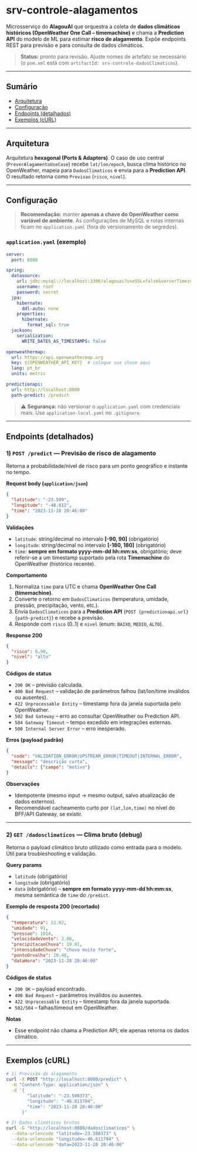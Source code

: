# srv-controle-alagamentos

Microsserviço do **AlagouAI** que orquestra a coleta de **dados climáticos históricos (OpenWeather One Call – timemachine)** e chama a **Prediction API** do modelo de ML para estimar **risco de alagamento**. Expõe endpoints REST para previsão e para consulta de dados climáticos.

> **Status:** pronto para revisão. Ajuste nomes de artefato se necessário (o `pom.xml` está com `artifactId: srv-controle-dadosClimaticos`).

---

## Sumário
- [Arquitetura](#arquitetura)
- [Configuração](#configuração)
- [Endpoints (detalhados)](#endpoints-detalhados)
- [Exemplos (cURL)](#exemplos-curl)

---

## Arquitetura
Arquitetura **hexagonal (Ports & Adapters)**. O caso de uso central (`PreverAlagamentoUseCase`) recebe `lat/lon/epoch`, busca clima histórico no OpenWeather, mapeia para `DadosClimaticos` e envia para a **Prediction API**. O resultado retorna como `Previsao` (`risco`, `nivel`).

---

## Configuração
> **Recomendação:** manter **apenas a chave do OpenWeather como variável de ambiente**. As configurações de MySQL e rotas internas ficam no `application.yaml` (fora do versionamento de segredos).


### `application.yaml` (exemplo)
```yaml
server:
  port: 8080

spring:
  datasource:
    url: jdbc:mysql://localhost:3306/alagouai?useSSL=false&serverTimezone=UTC
    username: root
    password: secret
  jpa:
    hibernate:
      ddl-auto: none  
    properties:
      hibernate:
        format_sql: true
  jackson:
    serialization:
      WRITE_DATES_AS_TIMESTAMPS: false

openweathermap:
  url: https://api.openweathermap.org
  key: ${OPENWEATHER_API_KEY}  # coloque sua chave aqui
  lang: pt_br
  units: metric

predictionapi:
  url: http://localhost:8000
  path-predict: /predict
```

> ⚠️ **Segurança:** não versionar o `application.yaml` com credenciais reais. Use `application-local.yaml` no `.gitignore`.

---

## Endpoints (detalhados)

### 1) `POST /predict` — Previsão de risco de alagamento
Retorna a probabilidade/nível de risco para um ponto geográfico e instante no tempo.

**Request body (`application/json`)**
```json
{
  "latitude": "-23.509",
  "longitude": "-46.612",
  "time": "2023-11-28 20:46:00"
}
```

**Validações**
- `latitude`: string/decimal no intervalo **[-90, 90]** (obrigatório)
- `longitude`: string/decimal no intervalo **[-180, 180]** (obrigatório)
- `time`: **sempre em formato yyyy-mm-dd hh:mm:ss**, obrigatório; deve referir-se a um timestamp suportado pela rota **Timemachine** do OpenWeather (histórico recente).

**Comportamento**
1. Normaliza `time` para UTC e chama **OpenWeather One Call (timemachine)**.
2. Converte o retorno em `DadosClimaticos` (temperatura, umidade, pressão, precipitação, vento, etc.).
3. Envia `DadosClimaticos` para a **Prediction API** (`POST {predictionapi.url}{path-predict}`) e recebe a previsão.
4. Responde com `risco` (0..1) e `nivel` (enum: `BAIXO`, `MEDIO`, `ALTO`).

**Response 200**
```json
{
  "risco": 0.90,
  "nivel": "alto"
}
```

**Códigos de status**
- `200 OK` – previsão calculada.
- `400 Bad Request` – validação de parâmetros falhou (lat/lon/time inválidos ou ausentes).
- `422 Unprocessable Entity` – timestamp fora da janela suportada pelo OpenWeather.
- `502 Bad Gateway` – erro ao consultar OpenWeather ou Prediction API.
- `504 Gateway Timeout` – tempo excedido em integrações externas.
- `500 Internal Server Error` – erro inesperado.

**Erros (payload padrão)**
```json
{
  "code": "VALIDATION_ERROR|UPSTREAM_ERROR|TIMEOUT|INTERNAL_ERROR",
  "message": "descrição curta",
  "details": {"campo": "motivo"}
}
```

**Observações**
- Idempotente (mesmo input → mesmo output, salvo atualização de dados externos).
- Recomendável cacheamento curto por `(lat,lon,time)` no nível do BFF/API Gateway, se existir.

---

### 2) `GET /dadosclimaticos` — Clima bruto (debug)
Retorna o payload climático bruto utilizado como entrada para o modelo. Útil para troubleshooting e validação.

**Query params**
- `latitude` (obrigatório)
- `longitude` (obrigatório)
- `data` (obrigatório) – **sempre em formato yyyy-mm-dd hh:mm:ss**, mesma semântica de `time` do `/predict`.

**Exemplo de resposta 200 (recortado)**
```json
{
  "temperatura": 22.02,
  "umidade": 91,
  "pressao": 1014,
  "velocidadeVento": 2.06,
  "precipitacaoChuva": 19.81,
  "intensidadeChuva": "chuva muito forte",
  "pontoOrvalho": 20.48,
  "dataHora": "2023-11-28 20:46:00"
}
```

**Códigos de status**
- `200 OK` – payload encontrado.
- `400 Bad Request` – parâmetros inválidos ou ausentes.
- `422 Unprocessable Entity` – timestamp fora da janela suportada.
- `502/504` – falhas/timeout em OpenWeather.

**Notas**
- Esse endpoint não chama a Prediction API; ele apenas retorna os dados climático.

---

## Exemplos (cURL)
```bash
# 1) Previsão de alagamento
curl -X POST "http://localhost:8080/predict" \
  -H "Content-Type: application/json" \
  -d '{
        "latitude": "-23.508373",
        "longitude": "-46.611794",
        "time": "2023-11-28 20:46:00"
      }'

# 2) Dados climáticos brutos
curl -G "http://localhost:8080/dadosclimaticos" \
  --data-urlencode "latitude=-23.508373" \
  --data-urlencode "longitude=-46.611794" \
  --data-urlencode "data=2023-11-28 20:46:00"
```

